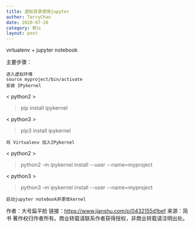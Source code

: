 ```yaml
---
title: 虚拟目录使用jupyter
author: TerryChan
date: 2020-07-28
category: 默认
layout: post
---
```




virtualenv + jupyter notebook

主要步骤：

    进入虚拟环境
    source myproject/bin/activate
    安装 IPykernel

< python2 >
> pip install ipykernel

< python3 >
> pip3 install ipykernel

    将 Virtualenv 加入IPykernel

< python2 >
> python2 -m ipykernel install --user --name=myproject

< python3 >
> python3 -m ipykernel install --user --name=myproject

    启动jupyter notebook并更改kernel

作者：大号扁平脸
链接：https://www.jianshu.com/p/0432155d1bef
来源：简书
著作权归作者所有。商业转载请联系作者获得授权，非商业转载请注明出处。






